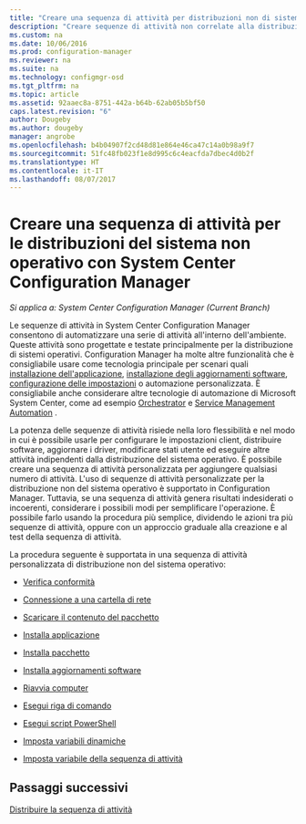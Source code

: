 ```yaml
---
title: "Creare una sequenza di attività per distribuzioni non di sistema operativo | Microsoft Docs"
description: "Creare sequenze di attività non correlate alla distribuzione di sistemi operativi ad esempio distribuzione del software, aggiornamento di driver, modifica degli stati utente e così via."
ms.custom: na
ms.date: 10/06/2016
ms.prod: configuration-manager
ms.reviewer: na
ms.suite: na
ms.technology: configmgr-osd
ms.tgt_pltfrm: na
ms.topic: article
ms.assetid: 92aaec8a-8751-442a-b64b-62ab05b5bf50
caps.latest.revision: "6"
author: Dougeby
ms.author: dougeby
manager: angrobe
ms.openlocfilehash: b4b04907f2cd48d81e864e46ca47c14a0b98a9f7
ms.sourcegitcommit: 51fc48fb023f1e8d995c6c4eacfda7dbec4d0b2f
ms.translationtype: HT
ms.contentlocale: it-IT
ms.lasthandoff: 08/07/2017
---
```

# <a name="create-a-task-sequence-for-non-operating-system-deployments-with-system-center-configuration-manager"></a>Creare una sequenza di attività per le distribuzioni del sistema non operativo con System Center Configuration Manager

*Si applica a: System Center Configuration Manager (Current Branch)*

Le sequenze di attività in System Center Configuration Manager consentono di automatizzare una serie di attività all'interno dell'ambiente. Queste attività sono progettate e testate principalmente per la distribuzione di sistemi operativi.  Configuration Manager ha molte altre funzionalità che è consigliabile usare come tecnologia principale per scenari quali [installazione dell'applicazione](../../apps/understand/introduction-to-application-management.md), [installazione degli aggiornamenti software](../../sum/understand/software-updates-introduction.md), [configurazione delle impostazioni](../../compliance/understand/ensure-device-compliance.md) o automazione personalizzata. È consigliabile anche considerare altre tecnologie di automazione di Microsoft System Center, come ad esempio [Orchestrator](https://technet.microsoft.com/library/hh237242.aspx) e [Service Management Automation](https://technet.microsoft.com/library/dn469260.aspx) .  

La potenza delle sequenze di attività risiede nella loro flessibilità e nel modo in cui è possibile usarle per configurare le impostazioni client, distribuire software, aggiornare i driver, modificare stati utente ed eseguire altre attività indipendenti dalla distribuzione del sistema operativo. È possibile creare una sequenza di attività personalizzata per aggiungere qualsiasi numero di attività. L'uso di sequenze di attività personalizzate per la distribuzione non del sistema operativo è supportato in Configuration Manager. Tuttavia, se una sequenza di attività genera risultati indesiderati o incoerenti, considerare i possibili modi per semplificare l'operazione. È possibile farlo usando la procedura più semplice, dividendo le azioni tra più sequenze di attività, oppure con un approccio graduale alla creazione e al test della sequenza di attività.

 La procedura seguente è supportata in una sequenza di attività personalizzata di distribuzione non del sistema operativo:  

-   [Verifica conformità](../understand/task-sequence-steps.md#BKMK_CheckReadiness)  

-   [Connessione a una cartella di rete](../understand/task-sequence-steps.md#BKMK_ConnectToNetworkFolder)  

-   [Scaricare il contenuto del pacchetto](../understand/task-sequence-steps.md#BKMK_DownloadPackageContent)  

-   [Installa applicazione](../understand/task-sequence-steps.md#BKMK_InstallApplication)  

-   [Installa pacchetto](../understand/task-sequence-steps.md#BKMK_InstallPackage)  

-   [Installa aggiornamenti software](../understand/task-sequence-steps.md#BKMK_InstallSoftwareUpdates)  

-   [Riavvia computer](../understand/task-sequence-steps.md#a-namebkmkrestartcomputera-restart-computer)  

-   [Esegui riga di comando](../understand/task-sequence-steps.md#BKMK_RunCommandLine)  

-   [Esegui script PowerShell](../understand/task-sequence-steps.md#BKMK_RunPowerShellScript)  

-   [Imposta variabili dinamiche](../understand/task-sequence-steps.md#BKMK_SetDynamicVariables)  

-   [Imposta variabile della sequenza di attività](../understand/task-sequence-steps.md#BKMK_SetTaskSequenceVariable)  

## <a name="next-steps"></a>Passaggi successivi
[Distribuire la sequenza di attività](manage-task-sequences-to-automate-tasks.md#a-namebkmkdeploytsa-deploy-a-task-sequence)
